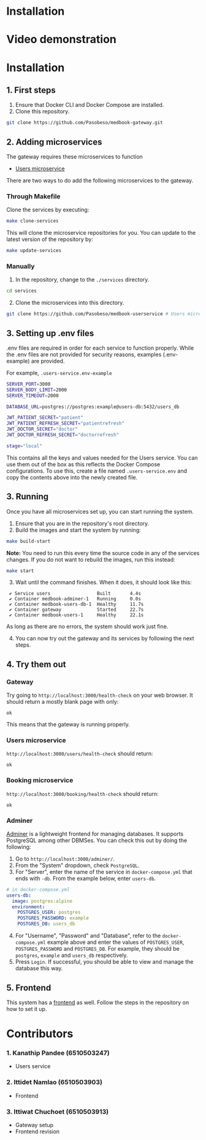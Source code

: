# Installation

# Video demonstration

# Installation

## 1. First steps

1. Ensure that Docker CLI and Docker Compose are installed.
2. Clone this repository.

```bash
git clone https://github.com/Pasobeso/medbook-gateway.git
```

## 2. Adding microservices

The gateway requires these microservices to function

- [Users microservice](https://github.com/Pasobeso/medbook-userservice)

There are two ways to do add the following microservices to the gateway.

### Through Makefile

Clone the services by executing:

```bash
make clone-services
```

This will clone the microservice repositories for you. You can update to the latest version of the repository by:

```bash
make update-services
```

### Manually

1. In the repository, change to the `./services` directory.

```bash
cd services
```

2. Clone the microservices into this directory.

```bash
git clone https://github.com/Pasobeso/medbook-userservice # Users microservice
```

## 3. Setting up .env files

.env files are required in order for each service to function properly. While the .env files are not provided for security reasons, examples (.env-example) are provided.

For example, `.users-service.env-example`

```bash
SERVER_PORT=3000
SERVER_BODY_LIMIT=2000
SERVER_TIMEOUT=2000

DATABASE_URL=postgres://postgres:example@users-db:5432/users_db

JWT_PATIENT_SECRET="patient"
JWT_PATIENT_REFRESH_SECRET="patientrefresh"
JWT_DOCTOR_SECRET="doctor"
JWT_DOCTOR_REFRESH_SECRET="doctorrefresh"

stage="local"
```

This contains all the keys and values needed for the Users service. You can use them out of the box as this reflects the Docker Compose configurations. To use this, create a file named `.users-service.env` and copy the contents above into the newly created file.

## 3. Running

Once you have all microservices set up, you can start running the system.

1. Ensure that you are in the repository's root directory.
2. Build the images and start the system by running:

```bash
make build-start
```

**Note:** You need to run this every time the source code in any of the services changes. If you do not want to rebuild the images, run this instead:

```bash
make start
```

3. Wait until the command finishes. When it does, it should look like this:

```
 ✔ Service users                 Built       4.4s
 ✔ Container medbook-adminer-1   Running     0.0s
 ✔ Container medbook-users-db-1  Healthy     11.7s
 ✔ Container gateway             Started     22.7s
 ✔ Container medbook-users-1     Healthy     22.1s
```

As long as there are no errors, the system should work just fine.

4. You can now try out the gateway and its services by following the next steps.

## 4. Try them out

### Gateway

Try going to `http://localhost:3000/health-check` on your web browser. It should return a mostly blank page with only:

```
ok
```

This means that the gateway is running properly.

### Users microservice

`http://localhost:3000/users/health-check` should return:

```
ok
```

### Booking microservice

`http://localhost:3000/booking/health-check` should return:

```
ok
```

### Adminer

[Adminer](https://www.adminer.org) is a lightweight frontend for managing databases. It supports PostgreSQL among other DBMSes. You can check this out by doing the following:

1. Go to `http://localhost:3000/adminer/`.
2. From the "System" dropdown, check `PostgreSQL`.
3. For "Server", enter the name of the service in `docker-compose.yml` that ends with `-db`. From the example below, enter `users-db`.

```yml
# in docker-compose.yml
users-db:
  image: postgres:alpine
  environment:
    POSTGRES_USER: postgres
    POSTGRES_PASSWORD: example
    POSTGRES_DB: users_db
```

4. For "Username", "Password" and "Database", refer to the `docker-compose.yml` example above and enter the values of `POSTGRES_USER`, `POSTGRES_PASSWORD` and `POSTGRES_DB`. For example, they should be `postgres`, `example` and `users_db` respectively.
5. Press `Login`. If successful, you should be able to view and manage the database this way.

## 5. Frontend

This system has a [frontend](https://github.com/Pasobeso/SA-Frontend.git) as well. Follow the steps in the repository on how to set it up.

# Contributors

### 1. Kanathip Pandee (6510503247)

- Users service

### 2. Ittidet Namlao (6510503903)

- Frontend

### 3. Ittiwat Chuchoet (6510503913)

- Gateway setup
- Frontend revision
